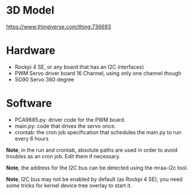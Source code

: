 # 3D Model
https://www.thingiverse.com/thing:736693

# Hardware
- Rockpi 4 SE, or any board that has an I2C interfaces)
- PWM Servo driver board 16 Channel, using only one channel though
- SG90 Servo 360 degree

# Software
- PCA9685.py: driver code for the PWM board.
- main.py: code that drives the servo once.
- crontab: the cron job specification that schedules the main.py to run every 6 hours

**Note**, in the run and crontab, absolute paths are used in order to avoid troubles as an cron job. Edit them if necessary.

**Note**, the address for the I2C bus can be detected using the mraa-i2c tool.

**Note**, I2C bus may not be enabled by default (as Rockpi 4 SE), you need some tricks for kernel device tree overlay to start it.

